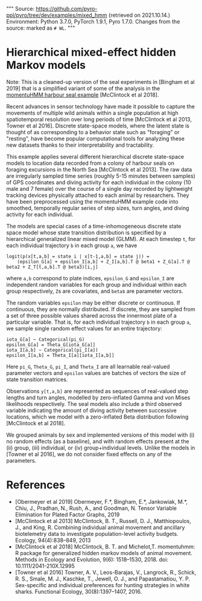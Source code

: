 """
Source: https://github.com/pyro-ppl/pyro/tree/dev/examples/mixed_hmm (retrieved on 2021.10.14.)
Environment: Python 3.7.0, PyTorch 1.9.1, Pyro 1.7.0.
Changes from the source: marked as `# WL`.
"""

# Hierarchical mixed-effect hidden Markov models

Note: This is a cleaned-up version of the seal experiments in [Bingham et al 2019] that is a simplified variant of some of the analysis in the [momentuHMM harbour seal example](https://github.com/bmcclintock/momentuHMM/blob/master/vignettes/harbourSealExample.R) [McClintock et al 2018].

Recent advances in sensor technology have made it possible to capture the movements of multiple wild animals within a single population at high spatiotemporal resolution over long periods of time [McClintock et al 2013, Towner et al 2016]. Discrete state-space models, where the latent state is thought of as corresponding to a behavior state such as "foraging" or "resting", have become popular computational tools for analyzing these new datasets thanks to their interpretability and tractability.

This example applies several different hierarchical discrete state-space models to location data recorded from a colony of harbour seals on foraging excursions in the North Sea [McClintock et al 2013].
The raw data are irregularly sampled time series (roughly 5-15 minutes between samples) of GPS coordinates and diving activity for each individual in the colony (10 male and 7 female) over the course of a single day recorded by lightweight tracking devices physically attached to each animal by researchers. They have been preprocessed using the momentuHMM example code into smoothed, temporally regular series of step sizes, turn angles, and diving activity for each individual.

The models are special cases of a time-inhomogeneous discrete state space model
whose state transition distribution is specified by a hierarchical generalized linear mixed model (GLMM).
At each timestep `t`, for each individual trajectory `b` in each group `a`, we have

```
logit(p(x[t,a,b] = state i | x[t-1,a,b] = state j)) =
    (epsilon_G[a] + epsilon_I[a,b] + Z_I[a,b].T @ beta1 + Z_G[a].T @ beta2 + Z_T[t,a,b].T @ beta3)[i,j]
```

where `a,b` correspond to plate indices, `epsilon_G` and `epsilon_I` are independent random variables for each group and individual within each group respectively, `Z`s are covariates, and `beta`s are parameter vectors.

The random variables `epsilon` may be either discrete or continuous.
If continuous, they are normally distributed.
If discrete, they are sampled from a set of three possible values shared across the innermost plate of a particular variable.
That is, for each individual trajectory `b` in each group `a`, we sample single random effect values for an entire trajectory:

```
iota_G[a] ~ Categorical(pi_G)
epsilon_G[a] = Theta_G[iota_G[a]]
iota_I[a,b] ~ Categorical(pi_I[a])
epsilon_I[a,b] = Theta_I[a][iota_I[a,b]]
```

Here `pi_G`, `Theta_G`, `pi_I`, and `Theta_I` are all learnable real-valued parameter vectors and `epsilon` values are batches of vectors the size of state transition matrices.

Observations `y[t,a,b]` are represented as sequences of real-valued step lengths and turn angles, modelled by zero-inflated Gamma and von Mises likelihoods respectively.
The seal models also include a third observed variable indicating the amount of diving activity between successive locations, which we model with a zero-inflated Beta distribution following [McClintock et al 2018].

We grouped animals by sex and implemented versions of this model with (i) no random effects (as a baseline), and with random effects present at the (ii) group, (iii) individual, or (iv) group+individual levels. Unlike the models in [Towner et al 2016], we do not consider fixed effects on any of the parameters.

# References
* [Obermeyer et al 2019] Obermeyer, F.\*, Bingham, E.\*, Jankowiak, M.\*, Chiu, J., Pradhan, N., Rush, A., and Goodman, N.  Tensor Variable Elimination for Plated Factor Graphs, 2019
* [McClintock et al 2013] McClintock, B. T., Russell, D. J., Matthiopoulos, J., and King, R.  Combining individual animal movement and ancillary biotelemetry data to investigate population-level activity budgets. Ecology, 94(4):838–849, 2013
* [McClintock et al 2018] McClintock, B. T. and Michelot,T. momentuhmm: R package for generalized hidden markov models of animal movement. Methods in Ecology and  Evolution,  9(6): 1518–1530, 2018. doi: 10.1111/2041-210X.12995
* [Towner et al 2016] Towner, A. V., Leos-Barajas, V., Langrock, R., Schick, R. S., Smale, M. J., Kaschke, T., Jewell, O. J., and Papastamatiou, Y. P.  Sex-specific and individual preferences for hunting strategies in white sharks. Functional Ecology, 30(8):1397–1407, 2016.
